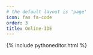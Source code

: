 ```yaml
---
# the default layout is 'page'
icon: fas fa-code
order: 3
title: Online-IDE
---
```


{% include pythoneditor.html %}
